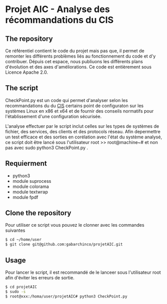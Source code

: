 # Projet AIC - Analyse des récommandations du CIS

## The repository 

Ce référentiel contient le code du projet mais pas que, il permet de remonter les différents problèmes liés au fonctionnement du code et  d'y contribuer. Dépuis cet espace, nous publiuons les différents plans d'évolution et des axes d'améliorations. Ce code est entièrement sous Licence Apache 2.0.

## The script

CheckPoint.py est un code qui permet d'analyser selon les recommandations du du [CIS][1] certains point de configuraton sur les systèmes Linux  en x86 et x64 et de fournir des conseils normatifs pour l'établissement d'une configuration sécurisée. 

L'analyse effectuer par le script inclut celles sur les types de systèmes de fichier, des services, des clients et des protocols réseau. Afin depermettre un test efficace et des sorties en corélation avec l'état du système analysé, ce script doit être lancé sous l'utilisateur root >> root@machine~# et non pas avec sudo python3 CheckPoint.py .

## Requierment

  * python3
  * module suprocess
  * module colorama
  * module textwrap
  * module fpdf

## Clone the repository

Pour utiliser ce script vous pouvez le clonner avec les commandes suivantes

```bash
$ cd ~/home/user
$ git clone git@github.com:gabarchinco/projetAIC.git
```
## Usage

Pour lancer le script, il est recommandé de le lanceer sous l'utilisateur root afin d'éviter les erreurs de sortie.

```bash
$ cd projetAIC
$ sudo -s
$ root@xxx:/homa/user/projetAIC# python3 CheckPoint.py
```


[1]: https://www.cisecurity.org/
